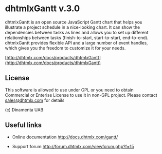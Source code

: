 dhtmlxGantt v.3.0
=================

dhtmlxGantt is an open source JavaScript Gantt chart that helps you illustrate a project schedule in a nice-looking chart. It can show the dependencies between tasks as lines and allows you to set up different relationships between tasks (finish-to-start, start-to-start, end-to-end). dhtmlxGantt provides flexible API and a large number of event handles, which gives you the freedom to customize it for your needs. 

[http://dhtmlx.com/docs/products/dhtmlxGantt](http://dhtmlx.com/docs/products/dhtmlxGantt)


License
----------

This software is allowed to use under GPL or you need to obtain Commercial or Enterise License
to use it in non-GPL project. Please contact sales@dhtmlx.com for details

(c) Dinamenta UAB


Useful links
-------------

- Online  documentation
	http://docs.dhtmlx.com/gantt/
	
- Support forum
	http://forum.dhtmlx.com/viewforum.php?f=15